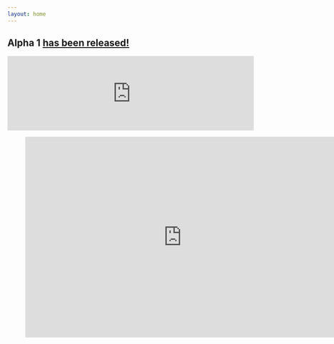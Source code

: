 ```yaml
---
layout: home
---
```


<div class="itch-embed">
  <h2>Alpha 1 <a href="https://stormcloak.games/2022/10/30/download-alpha-1" target="_blank">has been released!</a></h2>

  <iframe src="https://itch.io/embed/1764047?linkback=true&amp;bg_color=0f0f0f&amp;fg_color=d9d9d9&amp;link_color=F1DA92&amp;border_color=333333" width="552" height="167" frameborder="0"><a href="https://soundasleepful.itch.io/adaptory">Adaptory by soundasleepful</a></iframe>
</div>

<figure class="video">
  <iframe width="700" height="450" src="https://www.youtube.com/embed/JIzzeGTPBic" title="YouTube video player" frameborder="0" allow="accelerometer; autoplay; clipboard-write; encrypted-media; gyroscope; picture-in-picture" allowfullscreen></iframe>
</figure>
